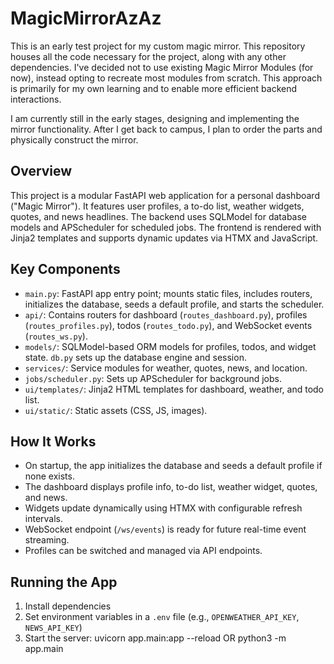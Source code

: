 # MagicMirrorAzAz

This is an early test project for my custom magic mirror. This repository houses all the code necessary for the project, along with any other dependencies. I've decided not to use existing Magic Mirror Modules (for now), instead opting to recreate most modules from scratch. This approach is primarily for my own learning and to enable more efficient backend interactions.

I am currently still in the early stages, designing and implementing the mirror functionality. After I get back to campus, I plan to order the parts and physically construct the mirror.

## Overview

This project is a modular FastAPI web application for a personal dashboard ("Magic Mirror"). It features user profiles, a to-do list, weather widgets, quotes, and news headlines. The backend uses SQLModel for database models and APScheduler for scheduled jobs. The frontend is rendered with Jinja2 templates and supports dynamic updates via HTMX and JavaScript.

## Key Components

- `main.py`: FastAPI app entry point; mounts static files, includes routers, initializes the database, seeds a default profile, and starts the scheduler.
- `api/`: Contains routers for dashboard (`routes_dashboard.py`), profiles (`routes_profiles.py`), todos (`routes_todo.py`), and WebSocket events (`routes_ws.py`).
- `models/`: SQLModel-based ORM models for profiles, todos, and widget state. `db.py` sets up the database engine and session.
- `services/`: Service modules for weather, quotes, news, and location.
- `jobs/scheduler.py`: Sets up APScheduler for background jobs.
- `ui/templates/`: Jinja2 HTML templates for dashboard, weather, and todo list.
- `ui/static/`: Static assets (CSS, JS, images).

## How It Works

- On startup, the app initializes the database and seeds a default profile if none exists.
- The dashboard displays profile info, to-do list, weather widget, quotes, and news.
- Widgets update dynamically using HTMX with configurable refresh intervals.
- WebSocket endpoint (`/ws/events`) is ready for future real-time event streaming.
- Profiles can be switched and managed via API endpoints.

## Running the App

1. Install dependencies
2. Set environment variables in a `.env` file (e.g., `OPENWEATHER_API_KEY`, `NEWS_API_KEY`)
3. Start the server:
uvicorn app.main:app --reload
OR
python3 -m app.main

